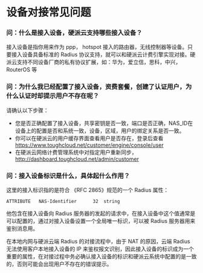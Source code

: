 # 设备对接常见问题

### 问：什么是接入设备，硬派云支持哪些接入设备？

接入设备是指你用来作为 ppp， hotspot 接入的路由器，无线控制器等设备。只要接入设备具备标准的 Radius 协议支持，就可以和硬派云计费引擎实现对接。硬派云支持不同设备厂商的私有协议扩展，如：华为，爱立信，思科，中兴，RouterOS 等

### 问：为什么我已经配置了接入设备，资费套餐，创建了认证用户，为什么认证时却提示用户不存在呢？

请确认以下步骤：

- 您是否正确配置了接入设备，共享密钥是否一致，端口是否正确，NAS_ID在设备上的配置是否和系统一致，设备，区域，用户的绑定关系是否一致。
- 你可以在硬派云的用户缓存界面查看用户是否存在，登录后查看 https://www.toughcloud.net/customer/engine/console/user
- 在硬派云网络计费管理系统中对指定用户重新同步，http://dashboard.toughcloud.net/admin/customer

### 问：接入设备标识是什么，具体起什么作用？

这里的接入标识指的是符合 《RFC 2865》规范的一个 Radius 属性：

    ATTRIBUTE   NAS-Identifier      32  string

他包含在接入设备向 Radius 服务器的发起的请求中，在接入设备中这个值通常是可以配置的，通过对接入设备设置一个全局唯一标识，可以被 Radius 服务器用来鉴别消息用。

在本地内网与硬派云端 Radius 的对接流程中，由于 NAT 的原因，云端 Radius 无法使用客户本地接入设备的 IP 来鉴权报文识别，因此接入设备的标识成为一个重要的属性，在对接过程中务必确认接入设备的标识和硬派云系统中配置的是一致的，否则可能会出现用户不存在的错误提示。